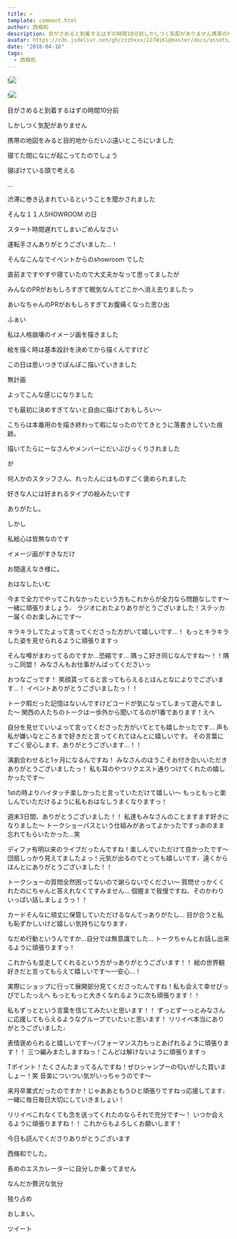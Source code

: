 ```yaml
---
title: ✐
template: comment.html
author: 西條和
description: 目がさめると到着するはずの時間10分前しかしつく気配がありません携帯の地図をみると目的地からだいぶ遠いところにいました...
avatar: https://cdn.jsdelivr.net/gh/zzzhxxx/227WiKi@master/docs/assets/photo/avatar/nagomi.jpg
date: "2018-04-16"
tags:
  - 西條和
---
```


!![](https://cdn.jsdelivr.net/gh/227WiKi/227WiKi-image@master/blog-image/nagomi-2018-04-16_1.jpg)

!![](https://cdn.jsdelivr.net/gh/227WiKi/227WiKi-image@master/blog-image/nagomi-2018-04-16_2.jpg)











目がさめると到着するはずの時間10分前









しかしつく気配がありません










携帯の地図をみると目的地からだいぶ遠いところにいました










寝てた間になにが起こってたのでしょう








寝ぼけている頭で考える








…











渋滞に巻き込まれているということを聞かされました










そんな１１人SHOWROOM の日










スタート時間遅れてしまいごめんなさい








運転手さんありがとうございました…！













そんなこんなでイベントからのshowroom でした









直前まですやすや寝ていたので大丈夫かなって思ってましたが








みんなのPRがおもしろすぎて眠気なんてどこかへ消え去りましたっ











あいなちゃんのPRがおもしろすぎてお腹痛くなった思ひ出








ふぁい










私は人格崩壊のイメージ画を描きました








絵を描く時は基本設計を決めてから描くんですけど







この日は思いつきでぽんぽこ描いていきました










無計画










よってこんな感じになりました







でも最初に決めすぎてないと自由に描けておもしろい〜






















こちらは本番用のを描き終わって暇になったのでてきとうに落書きしていた痕跡。









描いてたらにーなさんやメンバーにだいぶびっくりされました







が





何人かのスタッフさん、れったんにはものすごく褒められました









好きな人には好まれるタイプの絵みたいです









ありがたし。










しかし







私絵心は皆無なのです










イメージ画がすきなだけ












お間違えなき様に。













おはなしたいむ




今まで全力でやってこれなかったという方もこれからが全力なら問題なしです〜一緒に頑張りましょう♩
ラジオにおたよりありがとうございました！ステッカー届くのお楽しみにです〜






キラキラしてたよって言ってくださった方がいて嬉しいです…！
もっとキラキラした姿を見せられるように頑張りますっ




そんな噂がまわってるのですか…恐縮です…
隅っこ好き同じなんですね〜！！隅っこ同盟！
みなさんもお仕事がんばってくださいっ





おつなごっです！
笑顔貰ってると言ってもらえるとほんとなによりでございます…！
イベントありがとうございましたっ！！




トーク暇だった記憶はないんですけどコードが気になってしまって遊んでました〜
関西の人たちのトークは一歩外から聞いてるのが1番であります！えへ





自分を見せていいよって言ってくださった方がいてとても嬉しかったです…
声も私が嫌いなところまで好きだと言ってくれてほんとに嬉しいです。
その言葉にすごく安心します、ありがとうございます…！！





演劇合わせると1ヶ月になるんですね！
みなさんのほうこそお付き合いいただきありがとうございましたっ！
私も耳のやつリクエスト通りつけてくれたの嬉しかったです〜





1stの時よりハイタッチ楽しかったと言っていただけて嬉しい〜
もっともっと楽しんでいただけるように私もおはなしうまくなりますっ！






週末3日間、ありがとうございました！！
私達もみなさんのことますます好きになりました〜
トークショーパスという仕組みがあってよかったですっあのまま忘れてもらいたかった…笑






ディファ有明以来のライブだったんですね！楽しんでいただけて良かったです〜
団扇しっかり見えてましたよっ！元気が出るのでとっても嬉しいです♩遠くからほんとにありがとうございました！！






トークショーの質問全然困ってないので謝らないでください〜
質問せっかくくれたのにちゃんと答えれなくてすみません…
個握まで我慢ですね、そのかわりいっぱい話しましょうっ！！





カードそんなに頑丈に保管していただけるなんてっありがたし…
目が合うと私も恥ずかしいけど嬉しい気持ちになります♩




なだめ行動というんですか…自分では無意識でした…
トークちゃんとお話し出来るように頑張りますっ！




これからも並走してくれるという方がっありがとうございます！！
絵の世界観好きだと言ってもらえて嬉しいです〜一安心…！





実際にショップに行って展開部分見てくださったんですね！私も会えて幸せぴっぴでしたっえへ
もっともっと大きくなれるように次も頑張ります！！





私もずっとという言葉を信じてみたいと思います！！
ずっとずーっとみなさんに応援してもらえるようなグループでいたいと思います！
リリイベ本当にありがとうございました♩




表情褒められると嬉しいです〜パフォーマンス力もっとあげれるように頑張ります！！
三つ編みまたしますねっ！こんどは解けないように頑張りますっ



Tポイント！たくさんたまってるんですね！ぜひシャンプーの匂いがした買いましょー！笑
音楽についつい気がいっちゃうのです〜




来月卒業式だったのですか！じゃああともうひと頑張りですねっ応援してます♩
一緒に毎日毎日大切にしていきましょい！




リリイベこれなくても念を送ってくれたのならそれで充分です〜！
いつか会えるように頑張りますね！！
これからもよろしくお願いします！








今日も読んでくださりありがとうございます







西條和でした。









長めのエスカレーターに自分しか乗ってません






なんだか贅沢な気分






独り占め









おしまい。


ツイート



